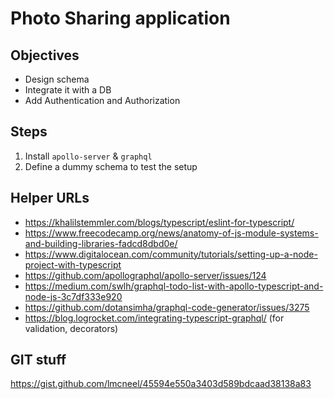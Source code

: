 # Photo Sharing application

## Objectives
- Design schema
- Integrate it with a DB
- Add Authentication and Authorization

## Steps

1. Install `apollo-server` & `graphql`
2. Define a dummy schema to test the setup



## Helper URLs

- https://khalilstemmler.com/blogs/typescript/eslint-for-typescript/
- https://www.freecodecamp.org/news/anatomy-of-js-module-systems-and-building-libraries-fadcd8dbd0e/
- https://www.digitalocean.com/community/tutorials/setting-up-a-node-project-with-typescript
- https://github.com/apollographql/apollo-server/issues/124
- https://medium.com/swlh/graphql-todo-list-with-apollo-typescript-and-node-js-3c7df333e920
- https://github.com/dotansimha/graphql-code-generator/issues/3275
- https://blog.logrocket.com/integrating-typescript-graphql/ (for validation, decorators)

## GIT stuff
https://gist.github.com/lmcneel/45594e550a3403d589bdcaad38138a83